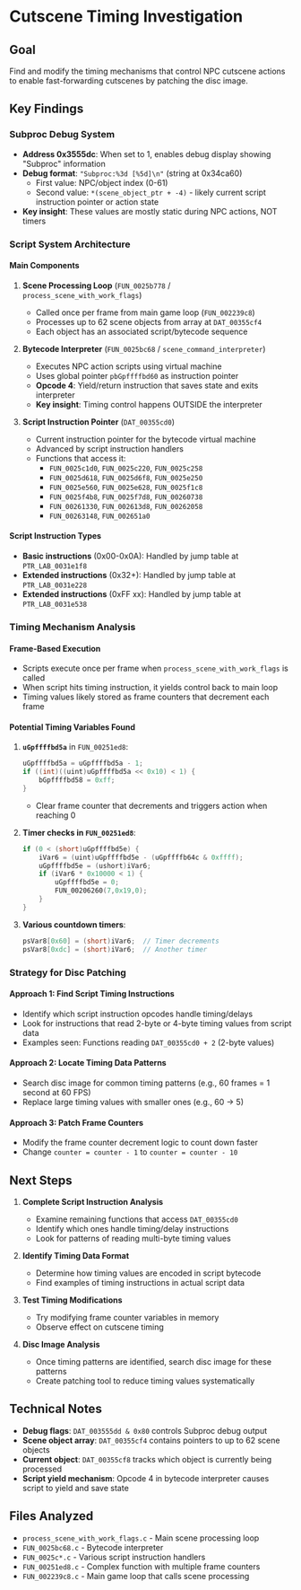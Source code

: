 # Cutscene Timing Investigation

## Goal

Find and modify the timing mechanisms that control NPC cutscene actions to enable fast-forwarding cutscenes by patching the disc image.

## Key Findings

### Subproc Debug System

- **Address 0x3555dc**: When set to 1, enables debug display showing "Subproc" information
- **Debug format**: `"Subproc:%3d [%5d]\n"` (string at 0x34ca60)
  - First value: NPC/object index (0-61)
  - Second value: `*(scene_object_ptr + -4)` - likely current script instruction pointer or action state
- **Key insight**: These values are mostly static during NPC actions, NOT timers

### Script System Architecture

#### Main Components

1. **Scene Processing Loop** (`FUN_0025b778` / `process_scene_with_work_flags`)

   - Called once per frame from main game loop (`FUN_002239c8`)
   - Processes up to 62 scene objects from array at `DAT_00355cf4`
   - Each object has an associated script/bytecode sequence

2. **Bytecode Interpreter** (`FUN_0025bc68` / `scene_command_interpreter`)

   - Executes NPC action scripts using virtual machine
   - Uses global pointer `pbGpffffbd60` as instruction pointer
   - **Opcode 4**: Yield/return instruction that saves state and exits interpreter
   - **Key insight**: Timing control happens OUTSIDE the interpreter

3. **Script Instruction Pointer** (`DAT_00355cd0`)
   - Current instruction pointer for the bytecode virtual machine
   - Advanced by script instruction handlers
   - Functions that access it:
     - `FUN_0025c1d0`, `FUN_0025c220`, `FUN_0025c258`
     - `FUN_0025d618`, `FUN_0025d6f8`, `FUN_0025e250`
     - `FUN_0025e560`, `FUN_0025e628`, `FUN_0025f1c8`
     - `FUN_0025f4b8`, `FUN_0025f7d8`, `FUN_00260738`
     - `FUN_00261330`, `FUN_002613d8`, `FUN_00262058`
     - `FUN_00263148`, `FUN_002651a0`

#### Script Instruction Types

- **Basic instructions** (0x00-0x0A): Handled by jump table at `PTR_LAB_0031e1f8`
- **Extended instructions** (0x32+): Handled by jump table at `PTR_LAB_0031e228`
- **Extended instructions** (0xFF xx): Handled by jump table at `PTR_LAB_0031e538`

### Timing Mechanism Analysis

#### Frame-Based Execution

- Scripts execute once per frame when `process_scene_with_work_flags` is called
- When script hits timing instruction, it yields control back to main loop
- Timing values likely stored as frame counters that decrement each frame

#### Potential Timing Variables Found

1. **`uGpffffbd5a`** in `FUN_00251ed8`:

   ```c
   uGpffffbd5a = uGpffffbd5a - 1;
   if ((int)((uint)uGpffffbd5a << 0x10) < 1) {
       bGpffffbd58 = 0xff;
   }
   ```

   - Clear frame counter that decrements and triggers action when reaching 0

2. **Timer checks in `FUN_00251ed8`**:

   ```c
   if (0 < (short)uGpffffbd5e) {
       iVar6 = (uint)uGpffffbd5e - (uGpffffb64c & 0xffff);
       uGpffffbd5e = (ushort)iVar6;
       if (iVar6 * 0x10000 < 1) {
           uGpffffbd5e = 0;
           FUN_00206260(7,0x19,0);
       }
   }
   ```

3. **Various countdown timers**:
   ```c
   psVar8[0x60] = (short)iVar6;  // Timer decrements
   psVar8[0xdc] = (short)iVar6;  // Another timer
   ```

### Strategy for Disc Patching

#### Approach 1: Find Script Timing Instructions

- Identify which script instruction opcodes handle timing/delays
- Look for instructions that read 2-byte or 4-byte timing values from script data
- Examples seen: Functions reading `DAT_00355cd0 + 2` (2-byte values)

#### Approach 2: Locate Timing Data Patterns

- Search disc image for common timing patterns (e.g., 60 frames = 1 second at 60 FPS)
- Replace large timing values with smaller ones (e.g., 60 → 5)

#### Approach 3: Patch Frame Counters

- Modify the frame counter decrement logic to count down faster
- Change `counter = counter - 1` to `counter = counter - 10`

## Next Steps

1. **Complete Script Instruction Analysis**

   - Examine remaining functions that access `DAT_00355cd0`
   - Identify which ones handle timing/delay instructions
   - Look for patterns of reading multi-byte timing values

2. **Identify Timing Data Format**

   - Determine how timing values are encoded in script bytecode
   - Find examples of timing instructions in actual script data

3. **Test Timing Modifications**

   - Try modifying frame counter variables in memory
   - Observe effect on cutscene timing

4. **Disc Image Analysis**
   - Once timing patterns are identified, search disc image for these patterns
   - Create patching tool to reduce timing values systematically

## Technical Notes

- **Debug flags**: `DAT_003555dd & 0x80` controls Subproc debug output
- **Scene object array**: `DAT_00355cf4` contains pointers to up to 62 scene objects
- **Current object**: `DAT_00355cf8` tracks which object is currently being processed
- **Script yield mechanism**: Opcode 4 in bytecode interpreter causes script to yield and save state

## Files Analyzed

- `process_scene_with_work_flags.c` - Main scene processing loop
- `FUN_0025bc68.c` - Bytecode interpreter
- `FUN_0025c*.c` - Various script instruction handlers
- `FUN_00251ed8.c` - Complex function with multiple frame counters
- `FUN_002239c8.c` - Main game loop that calls scene processing
